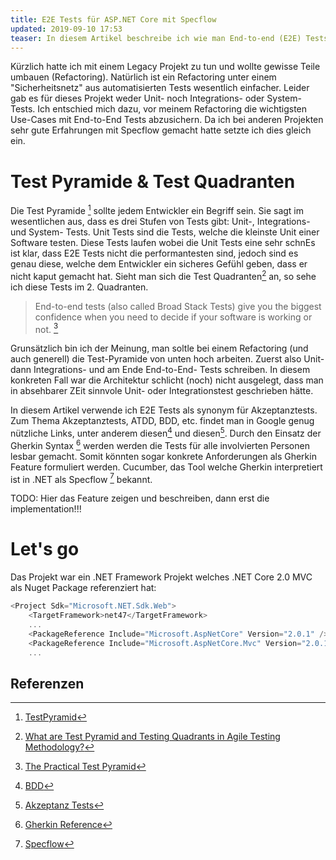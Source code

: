 ```yaml
---
title: E2E Tests für ASP.NET Core mit Specflow
updated: 2019-09-10 17:53
teaser: In diesem Artikel beschreibe ich wie man End-to-end (E2E) Tests so schreibt, damit diese auch von Business Personen wie Product Owner oder Domänenexperten gelesen werden können. Dieser Ansatz kann gerade bei der Arbeit mit Legacy Projekten welche bisher ohne jegliche Tests entwickelt wurden von Vorteil sein.
---
```


Kürzlich hatte ich mit einem Legacy Projekt zu tun und wollte gewisse Teile umbauen (Refactoring). Natürlich ist ein Refactoring unter einem "Sicherheitsnetz" aus automatisierten Tests wesentlich einfacher. Leider gab es für dieses Projekt weder Unit- noch Integrations- oder System- Tests. Ich entschied mich dazu, vor meinem Refactoring die wichtigsten Use-Cases mit End-to-End Tests abzusichern. Da ich bei anderen Projekten sehr gute Erfahrungen mit Specflow gemacht hatte setzte ich dies gleich ein.

# Test Pyramide & Test Quadranten
Die Test Pyramide [^7] sollte jedem Entwickler ein Begriff sein. Sie sagt im wesentlichen aus, dass es drei Stufen von Tests gibt: Unit-, Integrations- und System- Tests. Unit Tests sind die Tests, welche die kleinste Unit einer Software testen. Diese Tests laufen  wobei die Unit Tests eine sehr schnEs ist klar, dass E2E Tests nicht die performantesten sind, jedoch sind es genau diese, welche dem Entwickler ein sicheres Gefühl geben, dass er nicht kaput gemacht hat. Sieht man sich die Test Quadranten[^1] an, so sehe ich diese Tests im 2. Quadranten.

> End-to-end tests (also called Broad Stack Tests) give you the biggest confidence when you need to decide if your software is working or not. [^2]

Grunsätzlich bin ich der Meinung, man soltle bei einem Refactoring (und auch generell) die Test-Pyramide von unten hoch arbeiten. Zuerst also Unit- dann Integrations- und am Ende End-to-End- Tests schreiben. In diesem konkreten Fall war die Architektur schlicht (noch) nicht ausgelegt, dass man in absehbarer ZEit sinnvole Unit- oder Integrationstest geschrieben hätte.

In diesem Artikel verwende ich E2E Tests als synonym für Akzeptanztests. Zum Thema Akzeptanztests, ATDD, BDD, etc. findet man in Google genug nützliche Links, unter anderem diesen[^3] und diesen[^4]. Durch den Einsatz der Gherkin Syntax [^5] werden werden die Tests für alle involvierten Personen lesbar gemacht. Somit könnten sogar konkrete Anforderungen als Gherkin Feature formuliert werden. Cucumber, das Tool welche Gherkin interpretiert ist in .NET als Specflow [^6] bekannt.

TODO: Hier das Feature zeigen und beschreiben, dann erst die implementation!!!

# Let's go
Das Projekt war ein .NET Framework Projekt welches .NET Core 2.0 MVC als Nuget Package referenziert hat:
```csharp
<Project Sdk="Microsoft.NET.Sdk.Web">
    <TargetFramework>net47</TargetFramework>
    ...
    <PackageReference Include="Microsoft.AspNetCore" Version="2.0.1" />
    <PackageReference Include="Microsoft.AspNetCore.Mvc" Version="2.0.1" />
    ...
```




<div class="divider"></div>

## Referenzen

[^1]: <a href="http://tryqa.com/what-are-test-pyramid-and-testing-quadrants-in-agile-testing-methodology/" target="_blank">What are Test Pyramid and Testing Quadrants in Agile Testing Methodology?</a>
[^2]: <a href="https://martinfowler.com/articles/practical-test-pyramid.html" target="_blank">The Practical Test Pyramid</a>
[^3]: <a href="http://tryqa.com/what-are-the-different-agile-testing-methodology-test-driven-development-behavior-driven-development/#behavior_driven_development" target="_blank">BDD</a>
[^4]: <a href="https://martinfowler.com/articles/practical-test-pyramid.html#acceptance" target="_blank">Akzeptanz Tests</a>
[^5]: <a href="https://cucumber.io/docs/gherkin/reference/" target="_blank">Gherkin Reference</a>
[^6]: <a href="https://specflow.org/" target="_blank">Specflow</a>
[^7]: <a href="https://martinfowler.com/bliki/TestPyramid.html" target="_blank">TestPyramid</a>
